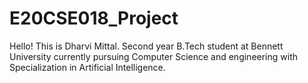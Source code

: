 # E20CSE018_Project
Hello! This is Dharvi Mittal.
Second year B.Tech student at Bennett University currently pursuing Computer Science and engineering with Specialization in Artificial Intelligence.
